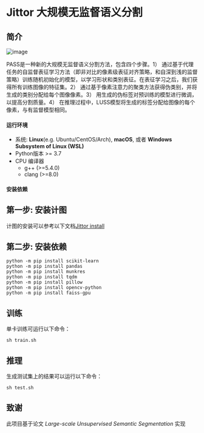 # Jittor 大规模无监督语义分割

## 简介

![image](https://user-images.githubusercontent.com/20515144/196449430-5ac6a88c-24ea-4a82-8a45-cd244aeb0b3b.png)

PASS是一种新的大规模无监督语义分割方法，包含四个步骤。1） 通过基于代理任务的自监督表征学习方法（即非对比的像素级表征对齐策略，和自深到浅的监督策略）训练随机初始化的模型，以学习形状和类别表征。在表征学习之后，我们获得所有训练图像的特征集。2） 通过基于像素注意力的聚类方法获得伪类别，并将生成的类别分配给每个图像像素。3） 用生成的伪标签对预训练的模型进行微调，以提高分割质量。4） 在推理过程中，LUSS模型将生成的标签分配给图像的每个像素，与有监督模型相同。

#### 运行环境

* 系统: **Linux**(e.g. Ubuntu/CentOS/Arch), **macOS**, 或者 **Windows Subsystem of Linux (WSL)**
* Python版本 >= 3.7
* CPU 编译器
    * g++ (>=5.4.0)
    * clang (>=8.0)


#### 安装依赖

## 第一步: 安装计图
计图的安装可以参考以下文档[Jittor install](https://github.com/Jittor/jittor#install)

## 第二步: 安装依赖
```shell
python -m pip install scikit-learn
python -m pip install pandas
python -m pip install munkres
python -m pip install tqdm
python -m pip install pillow
python -m pip install opencv-python
python -m pip install faiss-gpu
```

## 训练

单卡训练可运行以下命令：
```
sh train.sh
```
## 推理

生成测试集上的结果可以运行以下命令：

```
sh test.sh
```

## 致谢

此项目基于论文 *Large-scale Unsupervised Semantic Segmentation* 实现